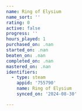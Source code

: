 ```yaml
---
name: Ring of Elysium
name_sort: ''
rating: 0
active: false
progress: ''
hours_played: 1
purchased_on: .nan
started_on: .nan
beaten_on: .nan
completed_on: .nan
mastered_on: .nan
identifiers:
  - type: steam
    appid: '755790'
    name: Ring of Elysium
    synced_on: '2024-08-30'

---
```

